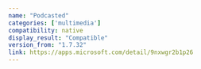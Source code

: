 ```yaml
---
name: "Podcasted"
categories: ['multimedia']
compatibility: native
display_result: "Compatible"
version_from: "1.7.32"
link: https://apps.microsoft.com/detail/9nxwgr2b1p26
---
```

